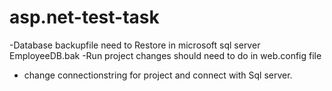 # asp.net-test-task

-Database backupfile need to Restore in microsoft sql server
    EmployeeDB.bak
-Run project changes should need to do in web.config file
 - change connectionstring for project and connect with Sql server.
